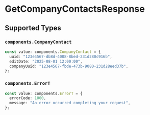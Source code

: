 # GetCompanyContactsResponse


## Supported Types

### `components.CompanyContact`

```typescript
const value: components.CompanyContact = {
  uuid: "123e4567-db8d-4008-8bed-231d280c916b",
  editDate: "2025-08-01 12:00:00",
  companyUuid: "123e4567-fbde-473b-9080-231d28eed37b",
};
```

### `components.ErrorT`

```typescript
const value: components.ErrorT = {
  errorCode: 1000,
  message: "An error occurred completing your request",
};
```

